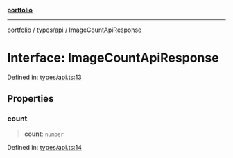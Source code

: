 [**portfolio**](../../../README.md)

***

[portfolio](../../../modules.md) / [types/api](../README.md) / ImageCountApiResponse

# Interface: ImageCountApiResponse

Defined in: [types/api.ts:13](https://github.com/tnorlund/Portfolio/blob/204edeefeec02f4730ae1bd0c2e88dcff756faf5/portfolio/types/api.ts#L13)

## Properties

### count

> **count**: `number`

Defined in: [types/api.ts:14](https://github.com/tnorlund/Portfolio/blob/204edeefeec02f4730ae1bd0c2e88dcff756faf5/portfolio/types/api.ts#L14)
